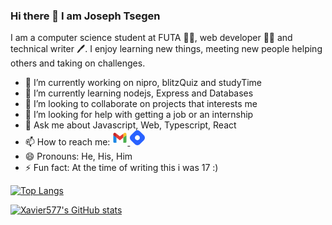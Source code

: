 ### Hi there 👋 I am Joseph Tsegen

<head>
<link href='https://unpkg.com/boxicons@2.0.9/css/boxicons.min.css' rel='stylesheet'>
</head>

I am a computer science student at FUTA 🧑‍🎓, web developer 👨‍💻 and technical writer 🖊️.
I enjoy learning new things, meeting new people helping others and taking on challenges.

- 🔭 I’m currently working on nipro, blitzQuiz and studyTime
- 🌱 I’m currently learning nodejs, Express and Databases 
- 👯 I’m looking to collaborate on projects that interests me
- 🤔 I’m looking for help with getting a job or an internship
- 💬 Ask me about Javascript, Web, Typescript, React
- 📫 How to reach me: <a  href="https://github/Xavier577"><i class='bx bxl-github' style="font-size: 24px; color: black;"></i></a>
  <a href="https://twitter.com/Tsegs_tech"><i class='bx bxl-twitter' style='color:#1fbec9; font-size: 24px;'  ></i></a>
  <a href="mailto:josephtsegen10@gmail.com"><svg xmlns="http://www.w3.org/2000/svg"  viewBox="0 0 48 48" width="24px" height="24px"><path fill="#4caf50" d="M45,16.2l-5,2.75l-5,4.75L35,40h7c1.657,0,3-1.343,3-3V16.2z"/><path fill="#1e88e5" d="M3,16.2l3.614,1.71L13,23.7V40H6c-1.657,0-3-1.343-3-3V16.2z"/><polygon fill="#e53935" points="35,11.2 24,19.45 13,11.2 12,17 13,23.7 24,31.95 35,23.7 36,17"/><path fill="#c62828" d="M3,12.298V16.2l10,7.5V11.2L9.876,8.859C9.132,8.301,8.228,8,7.298,8h0C4.924,8,3,9.924,3,12.298z"/><path fill="#fbc02d" d="M45,12.298V16.2l-10,7.5V11.2l3.124-2.341C38.868,8.301,39.772,8,40.702,8h0 C43.076,8,45,9.924,45,12.298z"/></svg> </a>
  <a href="https://hashnode.com/@xavier577"> <svg width="24" height="24" viewBox="0 0 337 337" fill="none"><rect x="113" y="113" width="111" height="111" rx="55.5" fill="white"/><path fill-rule="evenodd" clip-rule="evenodd" d="M23.155 112.598c-30.873 30.874-30.873 80.93 0 111.804l89.443 89.443c30.874 30.873 80.93 30.873 111.804 0l89.443-89.443c30.873-30.874 30.873-80.93 0-111.804l-89.443-89.443c-30.874-30.873-80.93-30.873-111.804 0l-89.443 89.443zm184.476 95.033c21.612-21.611 21.612-56.651 0-78.262-21.611-21.612-56.651-21.612-78.262 0-21.612 21.611-21.612 56.651 0 78.262 21.611 21.612 56.651 21.612 78.262 0z" fill="#2962FF"/></svg></a>
  <a href="https://www.linkedin.com/in/joseph-tsegen-b023a11b8/"><i class='bx bxl-linkedin-square' style='color:#1e59cb; font-size: 24px;'  ></i> </a>
  <a href="https://wa.me/2348050896109"><i class='bx bxl-whatsapp' style='color:#08d41c; font-size: 24px;'  ></i> </a>
- 😄 Pronouns: He, His, Him
- ⚡ Fun fact: At the time of writing this i was 17 :)

[![Top Langs](https://github-readme-stats.vercel.app/api/top-langs/?username=Xavier577&layout=compact&theme=dark)](https://github.com/Xaiver577/github-readme-stats)

[![Xavier577's GitHub stats](https://github-readme-stats.vercel.app/api?username=xavier577&theme=dark)](https://github.com/xavier577/github-readme-stats)
